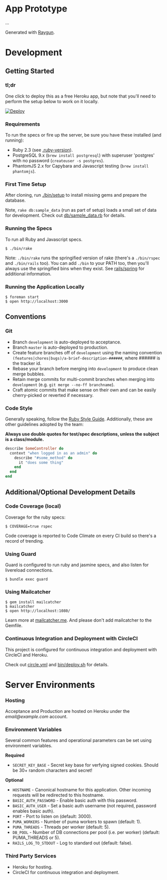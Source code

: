 # App Prototype

...

Generated with [Raygun](https://github.com/carbonfive/raygun).

# Development

## Getting Started

### tl;dr
One click to deploy this as a free Heroku app, but note that you'll need to perform the setup below to work on it locally.

[![Deploy](https://www.herokucdn.com/deploy/button.svg)](https://heroku.com/deploy)

### Requirements

To run the specs or fire up the server, be sure you have these installed (and running):

* Ruby 2.3 (see [.ruby-version](.ruby-version)).
* PostgreSQL 9.x (`brew install postgresql`) with superuser 'postgres' with no password (`createuser -s postgres`).
* PhantomJS 2.x for Capybara and Javascript testing (`brew install phantomjs`).

### First Time Setup

After cloning, run [./bin/setup](bin/setup) to install missing gems and prepare the database.

Note, `rake db:sample_data` (run as part of setup) loads a small set of data for development. Check out
[db/sample_data.rb](db/sample_data.rb) for details.

### Running the Specs

To run all Ruby and Javascript specs.

    $ ./bin/rake

Note: `./bin/rake` runs the springified version of rake (there's a `./bin/rspec` and `./bin/rails` too). You can add
`./bin` to your PATH too, then you'll always use the springified bins when they exist. See
[rails/spring](https://github.com/rails/spring) for additional information.

### Running the Application Locally

    $ foreman start
    $ open http://localhost:3000

## Conventions

### Git

* Branch `development` is auto-deployed to acceptance.
* Branch `master` is auto-deployed to production.
* Create feature branches off of `development` using the naming convention
  `(features|chores|bugs)/a-brief-description-######`, where ###### is the tracker id.
* Rebase your branch before merging into `development` to produce clean merge bubbles.
* Retain merge commits for multi-commit branches when merging into `development` (e.g. `git merge --no-ff branchname`).
* Craft atomic commits that make sense on their own and can be easily cherry-picked or reverted if necessary.

### Code Style

Generally speaking, follow the [Ruby Style Guide](https://github.com/bbatsov/ruby-style-guide). Additionally, these are
other guidelines adopted by the team:

**Always use double quotes for test/spec descriptions, unless the subject is a class/module.**

```ruby
describe SomeController do
  context "when logged in as an admin" do
    describe "#some_method" do
      it "does some thing"
    end
  end
end
```

## Additional/Optional Development Details

### Code Coverage (local)

Coverage for the ruby specs:

    $ COVERAGE=true rspec

Code coverage is reported to Code Climate on every CI build so there's a record of trending.

### Using Guard

Guard is configured to run ruby and jasmine specs, and also listen for livereload connections.

    $ bundle exec guard

### Using Mailcatcher

    $ gem install mailcatcher
    $ mailcatcher
    $ open http://localhost:1080/

Learn more at [mailcatcher.me](http://mailcatcher.me/). And please don't add mailcatcher to the Gemfile.

### Continuous Integration and Deployment with CircleCI

This project is configured for continuous integration and deployment with CircleCI and Heroku.

Check out [circle.yml](circle.yml) and [bin/deploy.sh](bin/deploy.sh) for details.

# Server Environments

### Hosting

Acceptance and Production are hosted on Heroku under the _email@example.com_ account.

### Environment Variables

Several common features and operational parameters can be set using environment variables.

**Required**

* `SECRET_KEY_BASE` - Secret key base for verfying signed cookies. Should be 30+ random characters and secret!

**Optional**

* `HOSTNAME` - Canonical hostname for this application. Other incoming requests will be redirected to this hostname.
* `BASIC_AUTH_PASSWORD` - Enable basic auth with this password.
* `BASIC_AUTH_USER` - Set a basic auth username (not required, password enables basic auth).
* `PORT` - Port to listen on (default: 3000).
* `PUMA_WORKERS` - Number of puma workers to spawn (default: 1).
* `PUMA_THREADS` - Threads per worker (default: 5).
* `DB_POOL` - Number of DB connections per pool (i.e. per worker) (default: PUMA_THREADS or 5).
* `RAILS_LOG_TO_STDOUT` - Log to standard out (default: false).

### Third Party Services

* Heroku for hosting.
* CircleCI for continuous integration and deployment.
